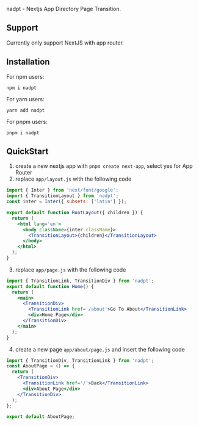 nadpt - Nextjs App Directory Page Transition.

## Support

Currently only support NextJS with app router.

## Installation

For npm users:

```
npm i nadpt
```

For yarn users:

```
yarn add nadpt
```

For pnpm users:

```
pnpm i nadpt
```

## QuickStart

1. create a new nextjs app with `pnpm create next-app`, select yes for App
   Router
2. replace `app/layout.js` with the following code

```jsx
import { Inter } from 'next/font/google';
import { TransitionLayout } from 'nadpt';
const inter = Inter({ subsets: ['latin'] });

export default function RootLayout({ children }) {
  return (
    <html lang='en'>
      <body className={inter.className}>
        <TransitionLayout>{children}</TransitionLayout>
      </body>
    </html>
  );
}
```

3. replace `app/page.js` with the following code

```jsx
import { TransitionLink, TransitionDiv } from 'nadpt';
export default function Home() {
  return (
    <main>
      <TransitionDiv>
        <TransitionLink href='/about'>Go To About</TransitionLink>
        <div>Home Page</div>
      </TransitionDiv>
    </main>
  );
}
```

4. create a new page `app/about/page.js` and insert the following code

```jsx
import { TransitionDiv, TransitionLink } from 'nadpt';
const AboutPage = () => {
  return (
    <TransitionDiv>
      <TransitionLink href='/'>Back</TransitionLink>
      <div>About Page</div>
    </TransitionDiv>
  );
};

export default AboutPage;
```
